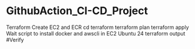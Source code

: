 # GithubAction_CI-CD_Project

Terraform Create EC2 and ECR
    cd terraform
    terraform plan
    terraform apply
    Wait script to install docker and awscli in EC2 Ubuntu 24
    terraform output #Verify 

